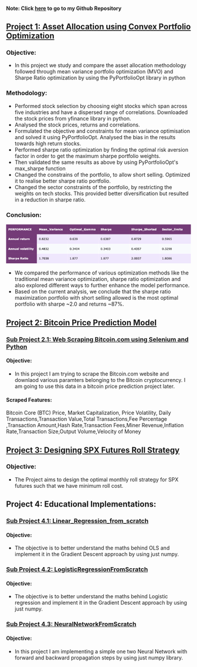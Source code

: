 #### Note: Click [here](https://github.com/Shreyav29) to go to my Github Repository

## [Project 1: Asset Allocation using Convex Portfolio Optimization](https://github.com/Shreyav29/Portfolio_Optimization)
### Objective: 
- In this project we study and compare the asset allocation methodology followed through mean variance portfolio optimization (MVO) and Sharpe Ratio optimization by using the PyPortfolioOpt library in python 

### Methodology: 
- Performed stock selection by choosing eight stocks which span across five industries and have a dispersed range of correlations. Downloaded the stock prices from yfinance library in python. 
- Analysed the stock prices, returns and correlations. 
- Formulated the objective and constraints for mean variance optimisation and solved it using PyPortfolioOpt. Analysed the bias in the results towards high return stocks. 
- Performed sharpe ratio optimization by finding the optimal risk aversion factor in order to get the maximum sharpe portfolio weights. 
- Then validated the same results as above by using PyPortfolioOpt's max_sharpe function 
- Changed the constrains of the portfolio, to allow short selling. Optimized it to realise better sharpe ratio portfolio. 
- Changed the sector constraints of the portfolio, by restricting the weights on tech stocks. This provided better diversification but resulted in a reduction in sharpe ratio. 

### Conclusion: 

![](/Image/port_stats.png)

- We compared the performance of various optimization methods like the traditional mean variance optimization, sharpe ratio optimization and also explored different ways to further enhance the model performance.
- Based on the current analysis, we conclude that the sharpe ratio maximization portfolio with short selling allowed is the most optimal portfolio with sharpe ~2.0 and returns ~87%.

## [Project 2: Bitcoin Price Prediction Model](https://github.com/Shreyav29/Bitcoin_Price_Prediction)
### [Sub Project 2.1: Web Scraping Bitcoin.com using Selenium and Python](https://github.com/Shreyav29/WebScrapingBitcoin.com)

#### Objective:
- In this project I am trying to scrape the Bitcoin.com website and downlaod various paramters belonging to the Bitcoin cryptocurrency. I am going to use this data in a bitcoin price prediction project later. 

#### Scraped Features: 
Bitcoin Core (BTC) Price, Market Capitalization, Price Volatility, Daily Transactions,Transaction Value,Total Transactions,Fee Percentage ,Transaction Amount,Hash Rate,Transaction Fees,Miner Revenue,Inflation Rate,Transaction Size,Output Volume,Velocity of Money

## [Project 3: Designing SPX Futures Roll Strategy](https://github.com/Shreyav29/SPX_Futures_Roll_Strategy)
### Objective: 
- The Project aims to design the optimal monthly roll strategy for SPX futures such that we have minimum roll cost.

## Project 4: Educational Implementations: 
### [Sub Project 4.1: Linear_Regression_from_scratch](https://github.com/Shreyav29/Linear_Regression_from_scratch)
#### Objective: 
- The objective is to better understand the maths behind OLS and implement it in the Gradient Descent approach by using just numpy.
### [Sub Project 4.2: LogisticRegressionFromScratch](https://github.com/Shreyav29/LogisticRegressionFromScratch)
#### Objective: 
- The objective is to better understand the maths behind Logistic regression and implement it in the Gradient Descent approach by using just numpy.
### [Sub Project 4.3: NeuralNetworkFromScratch](https://github.com/Shreyav29/NeuralNetworkFromScratch)
#### Objective: 
- In this project I am implementing a simple one two Neural Network with forward and backward propagation steps by using just numpy library.


